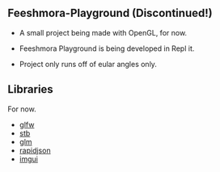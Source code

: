 ## Feeshmora-Playground (Discontinued!)
- A small project being made with OpenGL, for now.

- Feeshmora Playground is being developed in Repl it.

- Project only runs off of eular angles only.

## Libraries
For now.

-  [glfw](https://github.com/glfw/glfw)
-  [stb](https://github.com/nothings/stb)
-  [glm](https://github.com/g-truc/glm)
-  [rapidjson](https://github.com/Tencent/rapidjson/)
-  [imgui](https://github.com/ocornut/imgui)
